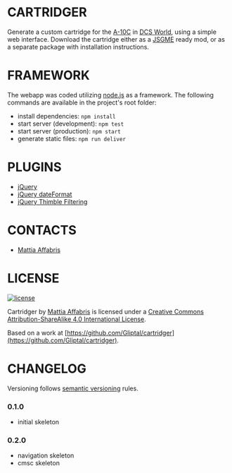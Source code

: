 CARTRIDGER
======

Generate a custom cartridge for the [A-10C](http://www.digitalcombatsimulator.com/en/products/planes/warthog/) in [DCS World](http://www.digitalcombatsimulator.com/en/), using a simple web interface. Download the cartridge either as a [JSGME](http://www.subsim.com/radioroom/showthread.php?t=171237) ready mod, or as a separate package with installation instructions.

FRAMEWORK
======

The webapp was coded utilizing [node.js](https://nodejs.org/en/) as a framework. The following commands are available in the project's root folder:

- install dependencies: `npm install`
- start server (development): `npm test`
- start server (production): `npm start`
- generate static files: `npm run deliver`

PLUGINS
======

- [jQuery](https://jquery.com/)
- [jQuery dateFormat](https://github.com/phstc/jquery-dateFormat)
- [jQuery Thimble Filtering](http://www.thimbleopensource.com/tutorials-snippets/jquery-plugin-filter-text-input)

CONTACTS
======

- [Mattia Affabris](https://github.com/Gliptal)

LICENSE
======

[![license](https://i.creativecommons.org/l/by-sa/4.0/80x15.png)](http://creativecommons.org/licenses/by-sa/4.0/)

Cartridger by [Mattia Affabris](mailto:affa@outlook.it) is licensed under a [Creative Commons Attribution-ShareAlike 4.0 International License](http://creativecommons.org/licenses/by-sa/4.0/).

Based on a work at [https://github.com/Gliptal/cartridger](https://github.com/Gliptal/cartridger).

CHANGELOG
======

Versioning follows [semantic versioning](http://semver.org/) rules.

### 0.1.0

- initial skeleton

### 0.2.0

- navigation skeleton
- cmsc skeleton